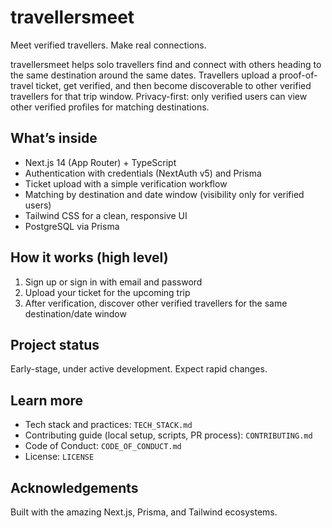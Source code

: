# travellersmeet

Meet verified travellers. Make real connections.

travellersmeet helps solo travellers find and connect with others heading to the same destination around the same dates. Travellers upload a proof-of-travel ticket, get verified, and then become discoverable to other verified travellers for that trip window. Privacy-first: only verified users can view other verified profiles for matching destinations.

## What’s inside
- Next.js 14 (App Router) + TypeScript
- Authentication with credentials (NextAuth v5) and Prisma
- Ticket upload with a simple verification workflow
- Matching by destination and date window (visibility only for verified users)
- Tailwind CSS for a clean, responsive UI
- PostgreSQL via Prisma

## How it works (high level)
1) Sign up or sign in with email and password
2) Upload your ticket for the upcoming trip
3) After verification, discover other verified travellers for the same destination/date window

## Project status
Early-stage, under active development. Expect rapid changes.

## Learn more
- Tech stack and practices: `TECH_STACK.md`
- Contributing guide (local setup, scripts, PR process): `CONTRIBUTING.md`
- Code of Conduct: `CODE_OF_CONDUCT.md`
- License: `LICENSE`

## Acknowledgements
Built with the amazing Next.js, Prisma, and Tailwind ecosystems.
